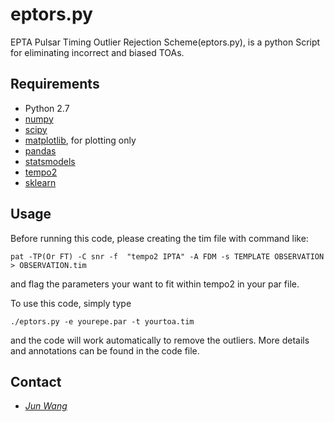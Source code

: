 # eptors.py

EPTA Pulsar Timing Outlier Rejection Scheme(eptors.py), is a python Script for eliminating incorrect and biased TOAs.

## Requirements ##

* Python 2.7
* [numpy](http://numpy.scipy.org)
* [scipy](http://numpy.scipy.org)
* [matplotlib](http://matplotlib.org), for plotting only
* [pandas](https://pandas.pydata.org)
* [statsmodels](https://www.statsmodels.org)
* [tempo2](http://tempo2.sourceforge.net)
* [sklearn](https://scikit-learn.org)

## Usage ##

Before running this code, please creating the tim file with command like:

```
pat -TP(Or FT) -C snr -f  "tempo2 IPTA" -A FDM -s TEMPLATE OBSERVATION > OBSERVATION.tim
```
and flag the parameters your want to fit within tempo2 in your par file.


To use this code, simply type

```
./eptors.py -e yourepe.par -t yourtoa.tim
```
and the code will work automatically to remove the outliers. More details and  annotations can be found in the code file.

## Contact ##

* [_Jun Wang_](mailto:jun.wang.ucas@gmail.com)